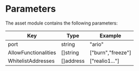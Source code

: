 <!--
order: 3
-->

# Parameters

The asset module contains the following parameters:

| Key                  | Type     | Example                |
|----------------------|----------|------------------------|
| port                 | string   | "ario"                 |
| AllowFunctionalities | []string | ["burn","freeze"]      |
| WhitelistAddresses   | []address| ["realio1..."]         |
